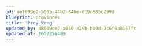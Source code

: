 ```yaml
---
id: aef693e2-5595-44b2-846e-619a685c299d
blueprint: provinces
title: 'Prey Veng'
updated_by: 48900ce7-a050-429b-bb0d-9c6f6a8167fc
updated_at: 1652256489
---
```


